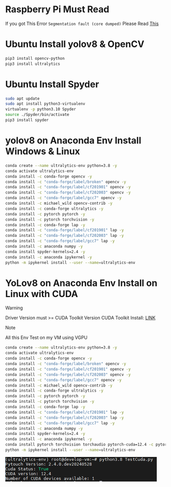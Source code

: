 # Raspberry Pi Must Read

If you got This Error `Segmentation fault (core dumped)` Please Read [This](https://github.com/ultralytics/ultralytics/issues/5274)

# Ubuntu Install yolov8 & OpenCV

```bash
pip3 install opencv-python
pip3 install ultralytics
```

# Ubuntu Install Spyder

```bash
sudo apt update
sudo apt install python3-virtualenv
virtualenv -p python3.10 Spyder
source ./Spyder/bin/activate
pip3 install spyder
```

# yolov8 on Anaconda Env Install Windows & Linux

```bash
conda create --name ultralytics-env python=3.8 -y
conda activate ultralytics-env
conda install -c conda-forge opencv -y
conda install -c "conda-forge/label/broken" opencv -y
conda install -c "conda-forge/label/cf201901" opencv -y
conda install -c "conda-forge/label/cf202003" opencv -y
conda install -c "conda-forge/label/gcc7" opencv -y
conda install -c michael_wild opencv-contrib -y
conda install -c conda-forge ultralytics -y
conda install -c pytorch pytorch -y
conda install -c pytorch torchvision -y
conda install -c conda-forge lap -y
conda install -c "conda-forge/label/cf201901" lap -y
conda install -c "conda-forge/label/cf202003" lap -y
conda install -c "conda-forge/label/gcc7" lap -y
conda install -c anaconda numpy -y
conda install spyder-kernels=2.4 -y
conda install -c anaconda ipykernel -y
python -m ipykernel install --user --name=ultralytics-env
```

# YoLov8 on Anaconda Env Install on Linux with CUDA
> [!WARNING]
> Driver Version must >= CUDA Toolkit Version
> CUDA Toolkit Install: [LINK](https://developer.nvidia.com/cuda-downloads?target_os=Linux&target_arch=x86_64&Distribution=Ubuntu&target_version=22.04&target_type=deb_local)

> [!NOTE]
> All this Env Test on my VM using VGPU
```bash
conda create --name ultralytics-env python=3.8 -y
conda activate ultralytics-env
conda install -c conda-forge opencv -y
conda install -c "conda-forge/label/broken" opencv -y
conda install -c "conda-forge/label/cf201901" opencv -y
conda install -c "conda-forge/label/cf202003" opencv -y
conda install -c "conda-forge/label/gcc7" opencv -y
conda install -c michael_wild opencv-contrib -y
conda install -c conda-forge ultralytics -y
conda install -c pytorch pytorch -y
conda install -c pytorch torchvision -y
conda install -c conda-forge lap -y
conda install -c "conda-forge/label/cf201901" lap -y
conda install -c "conda-forge/label/cf202003" lap -y
conda install -c "conda-forge/label/gcc7" lap -y
conda install -c anaconda numpy -y
conda install spyder-kernels=2.4 -y
conda install -c anaconda ipykernel -y
conda install pytorch torchvision torchaudio pytorch-cuda=12.4 -c pytorch-nightly -c nvidia -y
python -m ipykernel install --user --name=ultralytics-env
```
![alt text](image.png)
